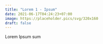```yaml
---
title: "Lorem 1 - Ipsum"
date: 2021-06-17T04:24:23+07:00
image: https://placeholder.pics/svg/320x160
draft: false
---
```


Lorem Ipsum sum